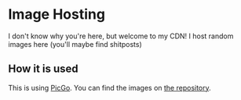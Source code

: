 # Image Hosting
I don't know why you're here, but welcome to my CDN! I host random images here (you'll maybe find shitposts)

## How it is used
This is using [PicGo](https://picgo.github.io/PicGo-Doc/en/guide/). You can find the images on [the repository](https://github.com/TheUltiOne/cdn/tree/main/img).
